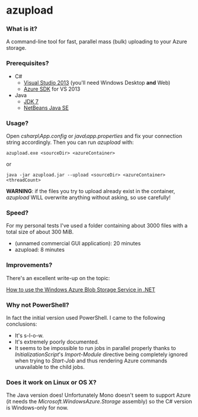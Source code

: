 # azupload

### What is it?

A command-line tool for fast, parallel mass (bulk) uploading to your Azure storage.

### Prerequisites?

 * C#
   * [Visual Studio 2013](http://www.visualstudio.com/downloads/download-visual-studio-vs) (you'll need Windows Desktop **and** Web)
   * [Azure SDK](http://www.windowsazure.com/en-us/downloads/) for VS 2013
 * Java
   * [JDK 7](http://www.oracle.com/technetwork/java/javase/downloads/index.html)
   * [NetBeans Java SE](https://netbeans.org/downloads/index.html)

### Usage?

Open *csharp\App.config* or *java\app.properties* and fix your connection string accordingly. Then you can run *azupload* with:

`azupload.exe <sourceDir> <azureContainer>`

or

`java -jar azupload.jar --upload <sourceDir> <azureContainer> <threadCount>`

**WARNING**: if the files you try to upload already exist in the container, *azupload* WILL overwrite anything without asking, so use carefully!

### Speed?

For my personal tests I've used a folder containing about 3000 files with a total size of about 300 MiB.

* (unnamed commercial GUI application): 20 minutes
* azupload: 8 minutes

### Improvements?

There's an excellent write-up on the topic:

[How to use the Windows Azure Blob Storage Service in .NET](http://www.windowsazure.com/en-us/documentation/articles/storage-dotnet-how-to-use-blobs-20/)

### Why not PowerShell?

In fact the initial version used PowerShell. I came to the following conclusions:

 * It's s-l-o-w.
 * It's extremely poorly documented.
 * It seems to be impossible to run jobs in parallel properly thanks to *InitializationScript*'s *Import-Module* directive being completely ignored when trying to *Start-Job* and thus rendering Azure commands unavailable to the child jobs.

### Does it work on Linux or OS X?

The Java version does! Unfortunately Mono doesn't seem to support Azure (it needs the *Microsoft.WindowsAzure.Storage* assembly) so the C# version is Windows-only for now.
